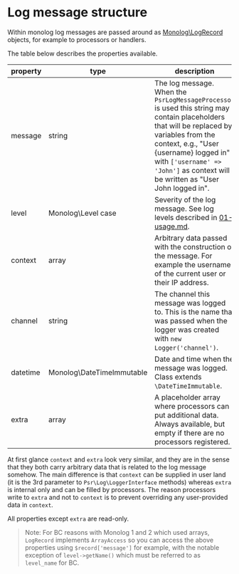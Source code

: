# Log message structure

Within monolog log messages are passed around as [Monolog\LogRecord](../src/Monolog/LogRecord.php) objects,
for example to processors or handlers.

The table below describes the properties available.

property   | type                      | description
-----------|---------------------------|-------------------------------------------------------------------------------
message    | string                    | The log message. When the `PsrLogMessageProcessor` is used this string may contain placeholders that will be replaced by variables from the context, e.g., "User {username} logged in" with `['username' => 'John']` as context will be written as "User John logged in".
level      | Monolog\Level case        | Severity of the log message. See log levels described in [01-usage.md](01-usage.md#log-levels).
context    | array                     | Arbitrary data passed with the construction of the message. For example the username of the current user or their IP address.
channel    | string                    | The channel this message was logged to. This is the name that was passed when the logger was created with `new Logger('channel')`.
datetime   | Monolog\DateTimeImmutable | Date and time when the message was logged. Class extends `\DateTimeImmutable`.
extra      | array                     | A placeholder array where processors can put additional data. Always available, but empty if there are no processors registered.

At first glance `context` and `extra` look very similar, and they are in the sense that they both carry arbitrary data that is related to the log message somehow.
The main difference is that `context` can be supplied in user land (it is the 3rd parameter to `Psr\Log\LoggerInterface` methods) whereas `extra` is internal only
and can be filled by processors. The reason processors write to `extra` and not to `context` is to prevent overriding any user-provided data in `context`.

All properties except `extra` are read-only.

> Note: For BC reasons with Monolog 1 and 2 which used arrays, `LogRecord` implements `ArrayAccess` so you can access the above properties
> using `$record['message']` for example, with the notable exception of `level->getName()` which must be referred to as `level_name` for BC.
